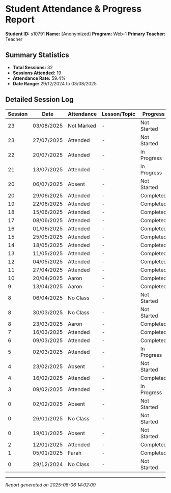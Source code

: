 # Student Attendance & Progress Report

**Student ID:** s10791
**Name:** [Anonymized]
**Program:** Web-1
**Primary Teacher:** Teacher

## Summary Statistics
- **Total Sessions:** 32
- **Sessions Attended:** 19
- **Attendance Rate:** 59.4%
- **Date Range:** 29/12/2024 to 03/08/2025

## Detailed Session Log

| Session | Date | Attendance | Lesson/Topic | Progress |
|---------|------|------------|--------------|----------|
| 23 | 03/08/2025 | Not Marked | - | Not Started |
| 23 | 27/07/2025 | Attended | - | Not Started |
| 22 | 20/07/2025 | Attended | - | In Progress |
| 21 | 13/07/2025 | Attended | - | In Progress |
| 20 | 06/07/2025 | Absent | - | Not Started |
| 20 | 29/06/2025 | Attended | - | Completed |
| 19 | 22/06/2025 | Attended | - | Completed |
| 18 | 15/06/2025 | Attended | - | Completed |
| 17 | 08/06/2025 | Attended | - | Completed |
| 16 | 01/06/2025 | Attended | - | Completed |
| 15 | 25/05/2025 | Attended | - | Completed |
| 14 | 18/05/2025 | Attended | - | Completed |
| 13 | 11/05/2025 | Attended | - | Completed |
| 12 | 04/05/2025 | Attended | - | Completed |
| 11 | 27/04/2025 | Attended | - | Completed |
| 10 | 20/04/2025 | Aaron | - | Completed |
| 9 | 13/04/2025 | Aaron | - | Completed |
| 8 | 06/04/2025 | No Class | - | Not Started |
| 8 | 30/03/2025 | No Class | - | Not Started |
| 8 | 23/03/2025 | Aaron | - | Completed |
| 7 | 16/03/2025 | Attended | - | Completed |
| 6 | 09/03/2025 | Attended | - | Completed |
| 5 | 02/03/2025 | Attended | - | In Progress |
| 4 | 23/02/2025 | Absent | - | Not Started |
| 4 | 16/02/2025 | Attended | - | Completed |
| 3 | 09/02/2025 | Attended | - | In Progress |
| 0 | 02/02/2025 | Absent | - | Not Started |
| 0 | 26/01/2025 | No Class | - | Not Started |
| 0 | 19/01/2025 | Absent | - | Not Started |
| 2 | 12/01/2025 | Attended | - | Completed |
| 1 | 05/01/2025 | Farah | - | Completed |
| 0 | 29/12/2024 | No Class | - | Not Started |

---
*Report generated on 2025-08-06 14:02:09*